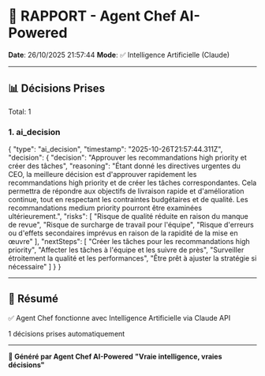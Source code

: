 # 🤖 RAPPORT - Agent Chef AI-Powered

**Date**: 26/10/2025 21:57:44
**Mode**: ✅ Intelligence Artificielle (Claude)

---

## 📊 Décisions Prises

Total: 1


### 1. ai_decision

{
  "type": "ai_decision",
  "timestamp": "2025-10-26T21:57:44.311Z",
  "decision": {
    "decision": "Approuver les recommandations high priority et créer des tâches",
    "reasoning": "Étant donné les directives urgentes du CEO, la meilleure décision est d'approuver rapidement les recommandations high priority et de créer les tâches correspondantes. Cela permettra de répondre aux objectifs de livraison rapide et d'amélioration continue, tout en respectant les contraintes budgétaires et de qualité. Les recommandations medium priority pourront être examinées ultérieurement.",
    "risks": [
      "Risque de qualité réduite en raison du manque de revue",
      "Risque de surcharge de travail pour l'équipe",
      "Risque d'erreurs ou d'effets secondaires imprévus en raison de la rapidité de la mise en œuvre"
    ],
    "nextSteps": [
      "Créer les tâches pour les recommandations high priority",
      "Affecter les tâches à l'équipe et les suivre de près",
      "Surveiller étroitement la qualité et les performances",
      "Être prêt à ajuster la stratégie si nécessaire"
    ]
  }
}


---

## 🎯 Résumé

✅ Agent Chef fonctionne avec Intelligence Artificielle via Claude API

1 décisions prises automatiquement

---

**🤖 Généré par Agent Chef AI-Powered**
**"Vraie intelligence, vraies décisions"**
